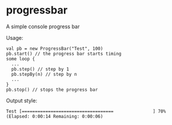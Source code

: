 # progressbar
A simple console progress bar

Usage:

```
val pb = new ProgressBar("Test", 100)
pb.start() // the progress bar starts timing
some loop {
  ...
  pb.step() // step by 1
  pb.stepBy(n) // step by n
  ...
}
pb.stop() // stops the progress bar
```

Output style:
```
Test [===================================               ] 70% (Elapsed: 0:00:14 Remaining: 0:00:06)
```
